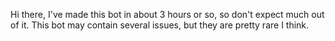 Hi there, I've made this bot in about 3 hours or so, so don't expect much out of it. This bot may contain several issues, but they are pretty rare I think.
